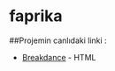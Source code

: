 # faprika

##Projemin canlıdaki linki : 

- [Breakdance](https://breakdance.github.io/breakdance/) - HTML
